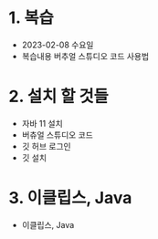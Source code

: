 # 1. 복습
- 2023-02-08 수요일
- 복습내용 버추얼 스튜디오 코드 사용법

# 2. 설치 할 것들
- 자바 11 설치
- 버츄얼 스튜디오 코드
- 깃 허브 로그인
- 깃 설치

# 3. 이클립스, Java
- 이클립스, Java
